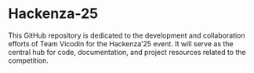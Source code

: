 # Hackenza-25
This GitHub repository is dedicated to the development and collaboration efforts of Team Vicodin for the Hackenza’25 event. It will serve as the central hub for code, documentation, and project resources related to the competition.
